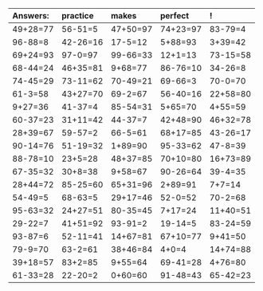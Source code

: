 | Answers: | practice | makes | perfect | ! |
| :--- | :--- | :--- | :--- | :--- |
| 49+28=77 | 56-51=5 | 47+50=97 | 74+23=97 | 83-79=4 | 
| 96-88=8 | 42-26=16 | 17-5=12 | 5+88=93 | 3+39=42 | 
| 69+24=93 | 97-0=97 | 99-66=33 | 12+1=13 | 73-15=58 | 
| 68-44=24 | 46+35=81 | 9+68=77 | 86-76=10 | 34-26=8 | 
| 74-45=29 | 73-11=62 | 70-49=21 | 69-66=3 | 70-0=70 | 
| 61-3=58 | 43+27=70 | 69-2=67 | 56-40=16 | 22+58=80 | 
| 9+27=36 | 41-37=4 | 85-54=31 | 5+65=70 | 4+55=59 | 
| 60-37=23 | 31+11=42 | 44-37=7 | 42+48=90 | 46+32=78 | 
| 28+39=67 | 59-57=2 | 66-5=61 | 68+17=85 | 43-26=17 | 
| 90-14=76 | 51-19=32 | 1+89=90 | 95-33=62 | 47-8=39 | 
| 88-78=10 | 23+5=28 | 48+37=85 | 70+10=80 | 16+73=89 | 
| 67-35=32 | 30+8=38 | 9+58=67 | 90-26=64 | 39-4=35 | 
| 28+44=72 | 85-25=60 | 65+31=96 | 2+89=91 | 7+7=14 | 
| 54-49=5 | 68-63=5 | 29+17=46 | 52-0=52 | 70-2=68 | 
| 95-63=32 | 24+27=51 | 80-35=45 | 7+17=24 | 11+40=51 | 
| 29-22=7 | 41+51=92 | 93-91=2 | 19-14=5 | 83-24=59 | 
| 93-87=6 | 52-11=41 | 14+67=81 | 67+10=77 | 9+41=50 | 
| 79-9=70 | 63-2=61 | 38+46=84 | 4+0=4 | 14+74=88 | 
| 39+18=57 | 83+2=85 | 9+55=64 | 69-41=28 | 4+76=80 | 
| 61-33=28 | 22-20=2 | 0+60=60 | 91-48=43 | 65-42=23 | 
